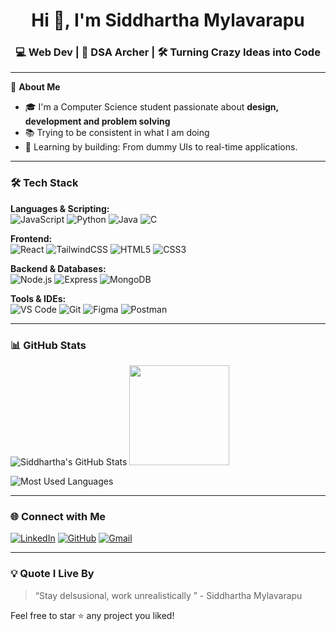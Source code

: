 <h1 align="center">Hi 👋, I'm Siddhartha Mylavarapu</h1>
<h3 align="center">💻 Web Dev | 🏹 DSA Archer | 🛠️ Turning Crazy Ideas into Code</h3>

---

🌟 **About Me**  
- 🎓 I'm a Computer Science student passionate about **design, development and problem solving**    
- 📚 Trying to be consistent in what I am doing  
- 🚀 Learning by building: From dummy UIs to real-time applications.  

---

### 🛠 Tech Stack

**Languages & Scripting:**  
![JavaScript](https://img.shields.io/badge/-JavaScript-black?style=flat&logo=javascript)
![Python](https://img.shields.io/badge/-Python-black?style=flat&logo=python)
![Java](https://img.shields.io/badge/-Java-black?style=flat&logo=java)
![C](https://img.shields.io/badge/-C-black?style=flat&logo=c)

**Frontend:**  
![React](https://img.shields.io/badge/-React-black?style=flat&logo=react)
![TailwindCSS](https://img.shields.io/badge/-TailwindCSS-black?style=flat&logo=tailwind-css)
![HTML5](https://img.shields.io/badge/-HTML5-black?style=flat&logo=html5)
![CSS3](https://img.shields.io/badge/-CSS3-black?style=flat&logo=css3)

**Backend & Databases:**  
![Node.js](https://img.shields.io/badge/-Node.js-black?style=flat&logo=node.js)
![Express](https://img.shields.io/badge/-Express-black?style=flat&logo=express)
![MongoDB](https://img.shields.io/badge/-MongoDB-black?style=flat&logo=mongodb)

**Tools & IDEs:**  
![VS Code](https://img.shields.io/badge/-VS%20Code-black?style=flat&logo=visual-studio-code)
![Git](https://img.shields.io/badge/-Git-black?style=flat&logo=git)
![Figma](https://img.shields.io/badge/-Figma-black?style=flat&logo=figma)
![Postman](https://img.shields.io/badge/-Postman-black?style=flat&logo=postman)

---

### 📊 GitHub Stats

![Siddhartha's GitHub Stats](https://github-readme-stats.vercel.app/api?username=siddu0426&show_icons=true&theme=radical)
<img src="https://github-readme-streak-stats.herokuapp.com/?user=siddu0426&theme=radical" height="160" />

![Most Used Languages](https://github-readme-stats.vercel.app/api/top-langs/?username=siddu0426&layout=compact&theme=radical)

---

### 🌐 Connect with Me

[![LinkedIn](https://img.shields.io/badge/LinkedIn-0077B5?style=for-the-badge&logo=linkedin)](https://linkedin.com/in/siddhartha-mylavarapu)
[![GitHub](https://img.shields.io/badge/GitHub-100000?style=for-the-badge&logo=github)](https://github.com/siddu0426)
[![Gmail](https://img.shields.io/badge/Gmail-D14836?style=for-the-badge&logo=gmail)](mailto:msvssiddhartha@gmail.com)

---

### 💡 Quote I Live By
> “Stay delsusional, work unrealistically ” - Siddhartha Mylavarapu

Feel free to star ⭐ any project you liked!
